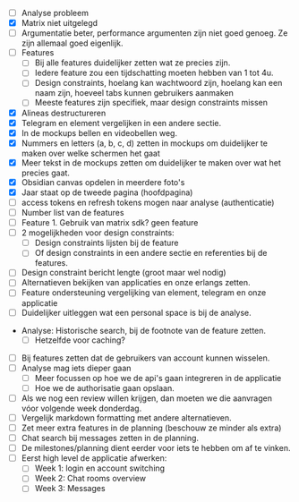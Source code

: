 - [ ] Analyse probleem
- [x] Matrix niet uitgelegd
- [ ] Argumentatie beter, performance argumenten zijn niet goed genoeg. Ze zijn allemaal goed eigenlijk.
- [ ] Features
	- [ ] Bij alle features duidelijker zetten wat ze precies zijn.
	- [ ] Iedere feature zou een tijdschatting moeten hebben van 1 tot 4u.
	- [ ] Design constraints, hoelang kan wachtwoord zijn, hoelang kan een naam zijn, hoeveel tabs kunnen gebruikers aanmaken
	- [ ] Meeste features zijn specifiek, maar design constraints missen
- [x] Alineas destructureren
- [x] Telegram en element vergelijken in een andere sectie.
- [x] In de mockups bellen en videobellen weg.
- [x] Nummers en letters (a, b, c, d) zetten in mockups om duidelijker te maken over welke schermen het gaat
- [x] Meer tekst in de mockups zetten om duidelijker te maken over wat het precies gaat.
- [x] Obsidian canvas opdelen in meerdere foto's
- [x] Jaar staat op de tweede pagina (hoofdpagina)
- [ ] access tokens en refresh tokens mogen naar analyse (authenticatie)
- [ ] Number list van de features
- [ ] Feature 1. Gebruik van matrix sdk? geen feature
- [ ] 2 mogelijkheden voor design constraints:
	- [ ] Design constraints lijsten bij de feature
	- [ ] Of design constraints in een andere sectie en referenties bij de features.
- [ ] Design constraint bericht lengte (groot maar wel nodig)
- [ ] Alternatieven bekijken van applicaties en onze erlangs zetten.
- [ ] Feature ondersteuning vergelijking van element, telegram en onze applicatie
- [ ] Duidelijker uitleggen wat een personal space is bij de analyse.
- Analyse: Historische search, bij de footnote van de feature zetten.
	- [ ] Hetzelfde voor caching?
- [ ] Bij features zetten dat de gebruikers van account kunnen wisselen.
- [ ] Analyse mag iets dieper gaan
	- [ ] Meer focussen op hoe we de api's gaan integreren in de applicatie
	- [ ] Hoe we de authorisatie gaan opslaan.
- [ ] Als we nog een review willen krijgen, dan moeten we die aanvragen vóor volgende week donderdag.
- [ ] Vergelijk markdown formatting met andere alternatieven.
- [ ] Zet meer extra features in de planning (beschouw ze minder als extra)
- [ ] Chat search bij messages zetten in de planning.
- [ ] De milestones/planning dient eerder voor iets te hebben om af te vinken.
- [ ] Eerst high level de applicatie afwerken:
	- [ ] Week 1: login en account switching 
	- [ ] Week 2: Chat rooms overview
	- [ ] Week 3: Messages